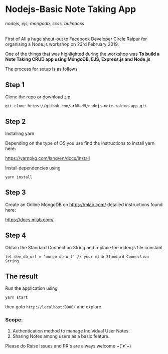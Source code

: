 # Nodejs-Basic Note Taking App
###### nodejs, ejs, mongodb, scss, bulmacss

First of All a huge shout-out to Facebook Developer Circle Raipur for organising a Node.js workshop on 23rd February 2019.

One of the things that was highlighted during the workshop was __To build a Note Taking CRUD app using MongoDB, EJS, Express.js and Node.js__

The process for setup is as follows
## Step 1
Clone the repo or download zip
```
git clone https://github.com/arkRedM/nodejs-note-taking-app.git
```
## Step 2
Installing yarn

Depending on the type of OS you use find the instructions to install yarn here:

 https://yarnpkg.com/lang/en/docs/install

Install dependencies using
```
yarn install
```
 ## Step 3
 Create an Online MongoDB on https://mlab.com/  detailed instructions found here:

 https://docs.mlab.com/

 ## Step 4
 Obtain the Standard Connection String and replace the index.js file constant

 ```
let dev_db_url = 'mongo-db-url' // your mlab Standard Connection String
```

## The result
Run the application using
```
yarn start
```

then goto ```http://localhost:8000/``` and explore.

### Scope:
1. Authentication method to manage Individual User Notes.
2. Sharing Notes among users as a basic feature.

Please do Raise Issues and PR's are always welcome ~(˘▾˘~)
